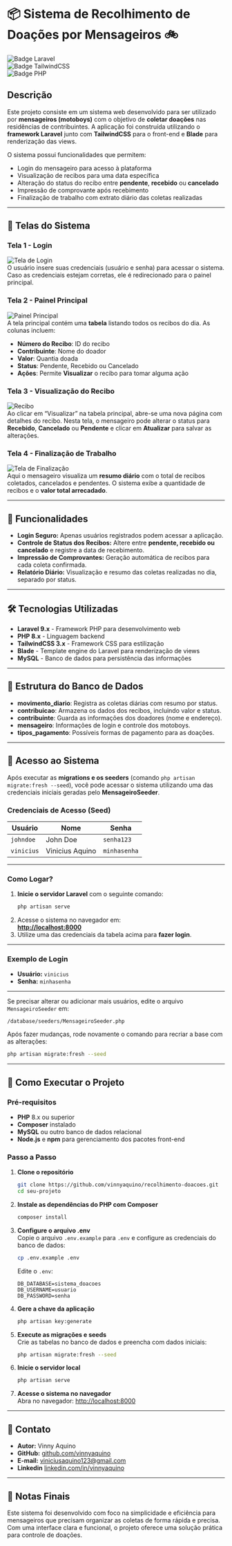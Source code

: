 
# 📦 Sistema de Recolhimento de Doações por Mensageiros 🚲  

![Badge Laravel](https://img.shields.io/badge/Laravel-9.x-red)  
![Badge TailwindCSS](https://img.shields.io/badge/TailwindCSS-3.x-blue)  
![Badge PHP](https://img.shields.io/badge/PHP-8.x-green)  

## Descrição

Este projeto consiste em um sistema web desenvolvido para ser utilizado por **mensageiros (motoboys)** com o objetivo de **coletar doações** nas residências de contribuintes. A aplicação foi construída utilizando o **framework Laravel** junto com **TailwindCSS** para o front-end e **Blade** para renderização das views.

O sistema possui funcionalidades que permitem:  
- Login do mensageiro para acesso à plataforma  
- Visualização de recibos para uma data específica  
- Alteração do status do recibo entre **pendente**, **recebido** ou **cancelado**  
- Impressão de comprovante após recebimento  
- Finalização de trabalho com extrato diário das coletas realizadas  

---

## 📸 Telas do Sistema

### **Tela 1 - Login**
![Tela de Login](assets/login.png)  
O usuário insere suas credenciais (usuário e senha) para acessar o sistema. Caso as credenciais estejam corretas, ele é redirecionado para o painel principal.

### **Tela 2 - Painel Principal**  
![Painel Principal](assets/painel-principal.png)  
A tela principal contém uma **tabela** listando todos os recibos do dia. As colunas incluem:
- **Número do Recibo**: ID do recibo  
- **Contribuinte**: Nome do doador  
- **Valor**: Quantia doada  
- **Status**: Pendente, Recebido ou Cancelado  
- **Ações**: Permite **Visualizar** o recibo para tomar alguma ação  

### **Tela 3 - Visualização do Recibo**  
![Recibo](assets/recibo.png)  
Ao clicar em “Visualizar” na tabela principal, abre-se uma nova página com detalhes do recibo. Nesta tela, o mensageiro pode alterar o status para **Recebido**, **Cancelado** ou **Pendente** e clicar em **Atualizar** para salvar as alterações.  

### **Tela 4 - Finalização de Trabalho**  
![Tela de Finalização](assets/finalizar.png)  
Aqui o mensageiro visualiza um **resumo diário** com o total de recibos coletados, cancelados e pendentes. O sistema exibe a quantidade de recibos e o **valor total arrecadado**.

---

## 🎯 Funcionalidades

- **Login Seguro:** Apenas usuários registrados podem acessar a aplicação.  
- **Controle de Status dos Recibos:** Altere entre **pendente, recebido ou cancelado** e registre a data de recebimento.  
- **Impressão de Comprovantes:** Geração automática de recibos para cada coleta confirmada.  
- **Relatório Diário:** Visualização e resumo das coletas realizadas no dia, separado por status.  

---

## 🛠️ Tecnologias Utilizadas

- **Laravel 9.x** - Framework PHP para desenvolvimento web  
- **PHP 8.x** - Linguagem backend  
- **TailwindCSS 3.x** - Framework CSS para estilização  
- **Blade** - Template engine do Laravel para renderização de views  
- **MySQL** - Banco de dados para persistência das informações  

---

## 📂 Estrutura do Banco de Dados

- **movimento_diario**: Registra as coletas diárias com resumo por status.  
- **contribuicao**: Armazena os dados dos recibos, incluindo valor e status.  
- **contribuinte**: Guarda as informações dos doadores (nome e endereço).  
- **mensageiro**: Informações de login e controle dos motoboys.  
- **tipos_pagamento**: Possíveis formas de pagamento para as doações.  

---

## 🔑 **Acesso ao Sistema**

Após executar as **migrations e os seeders** (comando `php artisan migrate:fresh --seed`), você pode acessar o sistema utilizando uma das credenciais iniciais geradas pelo **MensageiroSeeder**.

### **Credenciais de Acesso (Seed)**

| Usuário     | Nome             | Senha        |
|-------------|------------------|--------------|
| `johndoe`   | John Doe         | `senha123`   |
| `vinicius`  | Vinicius Aquino  | `minhasenha` |

---

### **Como Logar?**

1. **Inicie o servidor Laravel** com o seguinte comando:
   ```bash
   php artisan serve
   ```
2. Acesse o sistema no navegador em:  
   **[http://localhost:8000](http://localhost:8000)**  
3. Utilize uma das credenciais da tabela acima para **fazer login**.

---

### **Exemplo de Login**
- **Usuário:** `vinicius`  
- **Senha:** `minhasenha`  

---

Se precisar alterar ou adicionar mais usuários, edite o arquivo `MensageiroSeeder` em:

```
/database/seeders/MensageiroSeeder.php
```

Após fazer mudanças, rode novamente o comando para recriar a base com as alterações:

```bash
php artisan migrate:fresh --seed
```

---

## 🚀 Como Executar o Projeto

### Pré-requisitos

- **PHP** 8.x ou superior  
- **Composer** instalado  
- **MySQL** ou outro banco de dados relacional  
- **Node.js** e **npm** para gerenciamento dos pacotes front-end

### Passo a Passo

1. **Clone o repositório**  
   ```bash
   git clone https://github.com/vinnyaquino/recolhimento-doacoes.git
   cd seu-projeto
   ```

2. **Instale as dependências do PHP com Composer**  
   ```bash
   composer install
   ```

3. **Configure o arquivo .env**  
   Copie o arquivo `.env.example` para `.env` e configure as credenciais do banco de dados:  
   ```bash
   cp .env.example .env
   ```
   Edite o `.env`:
   ```
   DB_DATABASE=sistema_doacoes
   DB_USERNAME=usuario
   DB_PASSWORD=senha
   ```

4. **Gere a chave da aplicação**  
   ```bash
   php artisan key:generate
   ```

5. **Execute as migrações e seeds**  
   Crie as tabelas no banco de dados e preencha com dados iniciais:  
   ```bash
   php artisan migrate:fresh --seed
   ```

6. **Inicie o servidor local**  
   ```bash
   php artisan serve
   ```

7. **Acesse o sistema no navegador**  
   Abra no navegador: [http://localhost:8000](http://localhost:8000)  

---



## 📧 Contato

- **Autor:** Vinny Aquino  
- **GitHub:** [github.com/vinnyaquino](https://github.com/vinnyaquino)  
- **E-mail:** viniciusaquino123@gmail.com
- **Linkedin** [linkedin.com/in/vinnyaquino](https://linkedin.com/in/vinnyaquino)

---

## 📝 Notas Finais

Este sistema foi desenvolvido com foco na simplicidade e eficiência para mensageiros que precisam organizar as coletas de forma rápida e precisa. Com uma interface clara e funcional, o projeto oferece uma solução prática para controle de doações.
